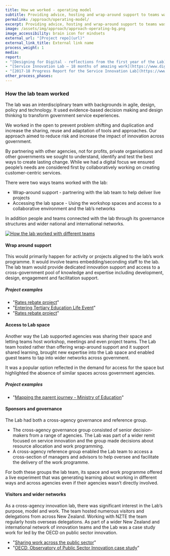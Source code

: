 ```yaml
---
title: How we worked - operating model
subtitle: Providing advice, hosting and wrap-around support to teams was a key feature of the lab’s operating model. It enabled the team to provide a flexible and tailored service.
permalink: /approach/operating-model/
excerpt: Providing advice, hosting and wrap-around support to teams was a key feature of the lab’s operating model. It enabled the team to provide a flexible and tailored service.
image: /assets/img/approach/approach-operating-bg.png
image_accessibility: brain icon for mindsets
external_url: "[Project repo](url)"
external_link_title: External link name
process_weight: 1
media:
report:
- "[Designing for Digital - reflections from the first year of the Lab](https://www.digital.govt.nz/blog/designing-for-digital-reflections-from-the-first-year-of-the-lab/)"
- "[Service Innovation Lab – 18 months of amazing work](https://www.digital.govt.nz/blog/service-innovation-lab-18-months-of-amazing-work/)"
- "[2017-18 Progress Report for the Service Innovation Lab](https://www.digital.govt.nz/blog/2017-18-progress-report-for-the-service-innovation-lab/)"
other_process_phases:
---
```


### How the lab team worked

The lab was an interdisciplinary team with backgrounds in agile, design, policy and technology. It used evidence-based decision making and design thinking to transform government service experiences.

We worked in the open to prevent problem shifting and duplication and increase the sharing, reuse and adaptation of tools and approaches. Our approach aimed to reduce risk and increase the impact of innovation across government.

By partnering with other agencies, not for profits, private organisations and other governments we sought to understand, identify and test the best ways to create lasting change. While we had a digital focus we ensured people’s needs are considered first by collaboratively working on creating customer-centric services.

There were two ways teams worked with the lab:

- Wrap-around support - partnering with the lab team to help deliver live projects
- Accessing the lab space - Using the workshop spaces and access to a collaborative environment and the lab’s networks

In addition people and teams connected with the lab through its governance structures and wider national and international networks.

[![How the lab worked with different teams](/staging-site/assets/img/approach/approach-model.png)](/staging-site/assets/img/approach/approach-model.png)

#### Wrap around support

This would primarily happen for activity or projects aligned to the lab’s work programme. It would involve teams embedding/seconding staff to the lab. The lab team would provide dedicated innovation support and access to a cross-government pool of knowledge and expertise including development, design, engagement and facilitation support.

##### Project examples ######

- "[Rates rebate project](staging-site/projects/rate_rebate/)"
- "[Entering Tertiary Education Life Event](/staging-site/projects/entering-tertiary-life-event/)"
- "[Rates rebate project](staging-site/projects/rate_rebate/)"

#### Access to Lab space

Another way the Lab supported agencies was sharing their space and letting teams host workshop, meetings and even project teams. The Lab team hosted rather than offering wrap-around support and it support shared learning, brought new expertise into the Lab space and enabled guest teams to tap into wider networks across government. 

It was a popular option reflected in the demand for access for the space but highlighted the absence of similar spaces across government agencies.

##### Project examples

- "[Mapping the parent journey - Ministry of Education](staging-site/projects/rate_rebate/)"

#### Sponsors and governance

The Lab had both a cross-agency governance and reference group.

- The cross-agency governance group consisted of senior decision-makers from a range of agencies. The Lab was part of a wider remit focused on service innovation and the group made decisions about resource allocation and work programming. 
- A cross-agency reference group enabled the Lab team to access a cross-section of managers and advisors to help oversee and facilitate the delivery of the work programme.

For both these groups the lab team, its space and work programme offered a live experiment that was generating learning about working in different ways and across agencies even if their agencies wasn’t directly involved. 

#### Visitors and wider networks

As a cross-agency innovation lab, there was significant interest in the Lab’s purpose, model and work. The team hosted numerous visitors and delegations from across New Zealand. Working with NZTE the team regularly hosts overseas delegations. As part of a wider New Zealand and international network of innovation teams and the Lab was a case study work for led by the OECD on public sector innovation.

- "[Sharing work across the public sector](/staging-site/projects/sharing/)"
- "[OECD, Observatory of Public Sector Innovation case study](https://oecd-opsi.org/innovations/the-service-innovation-lab/)"
